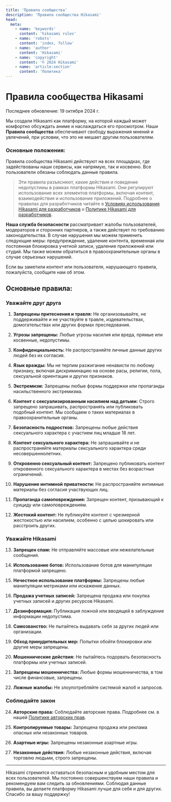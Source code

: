 ```yaml
---
title: 'Правила сообщества'
description: 'Правила сообщества Hikasami'
head:
  meta:
    - name: 'keywords'
      content: 'hikasami rules'
    - name: 'robots'
      content: 'index, follow'
    - name: 'author'
      content: 'Hikasami'
    - name: 'copyright'
      content: '© 2024 Hikasami'
    - name: 'article:section'
      content: 'Политика'
---
```

# Правила сообщества Hikasami
Последнее обновление: 19 октября 2024 г.

Мы создали Hikasami как платформу, на которой каждый может комфортно обсуждать аниме и наслаждаться его просмотром. Наши **Правила сообщества** обеспечивают свободу выражения мнений и увлечений, при условии, что это не мешает другим пользователям.

### Основные положения:
Правила сообщества Hikasami действуют на всех площадках, где задействованы наши сервисы, как напрямую, так и косвенно. Все пользователи обязаны соблюдать данные правила.

> Эти правила разъясняют, какие действия и поведение недопустимы в рамках платформы Hikasami. Они регулируют использование всех элементов платформы, включая контент, взаимодействия и использование приложений. Подробнее о правилах для разработчиков читайте в [Условиях использования Hikasami для разработчиков](/developers/terms) и [Политике Hikasami для разработчиков](/developers/policy).

**Наша служба безопасности** рассматривает жалобы пользователей, модераторов и сторонних партнеров, а также действует по требованию законодательства. В случае нарушения мы можем применить следующие меры: предупреждение, удаление контента, временная или постоянная блокировка учетной записи, удаление приложений или студий. Мы также можем обратиться в правоохранительные органы в случае серьезных нарушений.

Если вы заметили контент или пользователя, нарушающего правила, пожалуйста, сообщите нам об этом.

## Основные правила:

### Уважайте друг друга

1. **Запрещены притеснения и травля:** Не организовывайте, не поддерживайте и не участвуйте в травле, издевательствах, домогательствах или других формах преследования.
   
2. **Угрозы запрещены:** Любые угрозы насилия или вреда, прямые или косвенные, недопустимы.

3. **Конфиденциальность:** Не распространяйте личные данные других людей без их согласия.

4. **Язык вражды:** Мы не терпим разжигание ненависти по любому признаку, включая дискриминацию на основе расы, религии, пола, сексуальной ориентации и других признаков.

5. **Экстремизм:** Запрещены любые формы поддержки или пропаганды насильственного экстремизма.

6. **Контент с сексуализированным насилием над детьми:** Строго запрещено запрашивать, распространять или публиковать подобный контент. Мы сообщаем о таких материалах в правоохранительные органы.

7. **Безопасность подростков:** Запрещены любые действия сексуального характера с участием лиц младше 18 лет.

8. **Контент сексуального характера:** Не запрашивайте и не распространяйте материалы сексуального характера среди несовершеннолетних.

9. **Откровенно сексуальный контент:** Запрещено публиковать контент откровенного сексуального характера в местах без возрастных ограничений.

10. **Нарушение интимной приватности:** Не распространяйте интимные материалы без согласия участвующих лиц.

11. **Пропаганда самоповреждения:** Запрещен контент, призывающий к суициду или самоповреждениям.

12. **Жестокий контент:** Не публикуйте контент с чрезмерной жестокостью или насилием, особенно с целью шокировать или расстроить других.

### Уважайте Hikasami

13. **Запрещен спам:** Не отправляйте массовые или нежелательные сообщения.

14. **Использование ботов:** Использование ботов для манипуляции платформой запрещено.

15. **Нечестное использование платформы:** Запрещены любые манипуляции метриками или искажение данных.

16. **Продажа учетных записей:** Запрещена продажа или покупка учетных записей и других ресурсов Hikasami.

17. **Дезинформация:** Публикация ложной или вводящей в заблуждение информации недопустима.

18. **Самозванство:** Не пытайтесь выдавать себя за других людей или организации.

19. **Обход принудительных мер:** Попытки обойти блокировки или другие меры запрещены.

20. **Мошеннические действия:** Не пытайтесь подорвать безопасность платформы или учетных записей.

21. **Запрещены мошенничества:** Любые формы мошенничества, в том числе финансовые, запрещены.

22. **Ложные жалобы:** Не злоупотребляйте системой жалоб и запросов.

### Соблюдайте закон

24. **Авторские права:** Соблюдайте авторские права. Подробнее см. в нашей [Политике авторских прав](/policy/dmca).

25. **Контролируемые товары:** Запрещена продажа или реклама опасных или незаконных товаров.

26. **Азартные игры:** Запрещены незаконные азартные игры.

27. **Незаконные действия:** Любые незаконные действия, включая торговлю людьми, строго запрещены.

---

Hikasami стремится оставаться безопасным и удобным местом для всех пользователей. Мы постоянно совершенствуем наши правила и рекомендуем вам следить за обновлениями. Соблюдая данные правила, вы делаете платформу Hikasami лучше для себя и для других. Спасибо за вашу поддержку!
